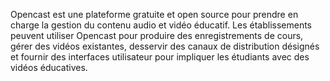 Opencast est une plateforme gratuite et open source pour prendre en charge la gestion du contenu audio et vidéo éducatif. Les établissements peuvent utiliser Opencast pour produire des enregistrements de cours, gérer des vidéos existantes, desservir des canaux de distribution désignés et fournir des interfaces utilisateur pour impliquer les étudiants avec des vidéos éducatives.